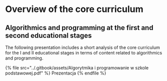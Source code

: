 # Overview of the core curriculum

## Algorithmics and programming at the first and second educational stages

The following presentation includes a short analysis of the core curriculum for the I and II educational stages in terms of content related to algorithmics and programming.

{% file src="../.gitbook/assets/Algorytmika i programowanie w szkole podstawowej.pdf" %}
Prezentacja
{% endfile %}

